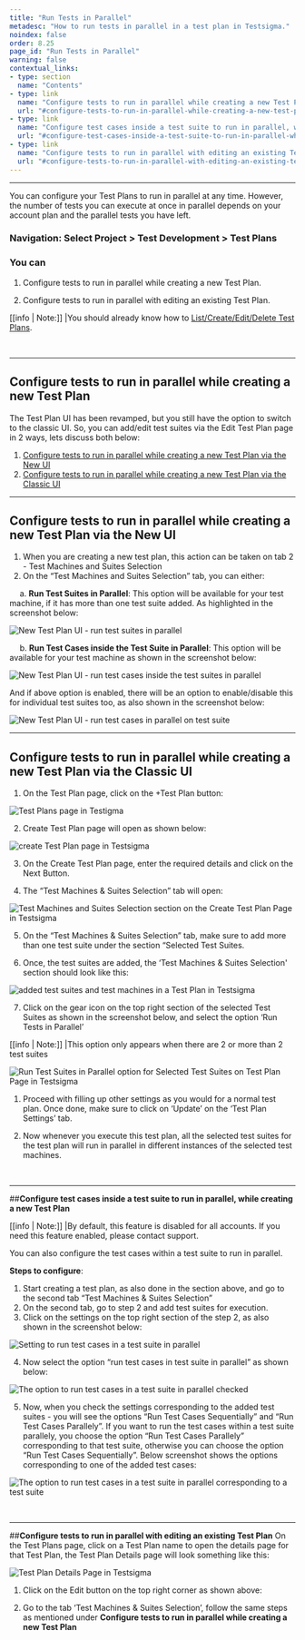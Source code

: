 ```yaml
---
title: "Run Tests in Parallel"
metadesc: "How to run tests in parallel in a test plan in Testsigma."
noindex: false
order: 8.25
page_id: "Run Tests in Parallel"
warning: false
contextual_links:
- type: section
  name: "Contents" 
- type: link
  name: "Configure tests to run in parallel while creating a new Test Plan"
  url: "#configure-tests-to-run-in-parallel-while-creating-a-new-test-plan"
- type: link
  name: "Configure test cases inside a test suite to run in parallel, while creating a new Test Plan"
  url: "#configure-test-cases-inside-a-test-suite-to-run-in-parallel-while-creating-a-new-test-plan"
- type: link
  name: "Configure tests to run in parallel with editing an existing Test Plan"
  url: "#configure-tests-to-run-in-parallel-with-editing-an-existing-test-plan"
---
```


---

You can configure your Test Plans to run in parallel at any time. However, the number of tests you can execute at once in parallel depends on your account plan and the parallel tests you have left.

### Navigation: Select Project > Test Development > Test Plans

### You can
1. Configure tests to run in parallel while creating a new Test Plan. 
   
2. Configure tests to run in parallel with editing an existing Test Plan.

[[info | Note:]]
|You should already know how to [List/Create/Edit/Delete Test Plans](https://testsigma.com/docs/test-management/test-plans/overview/).

&emsp;

---
## **Configure tests to run in parallel while creating a new Test Plan**

The Test Plan UI has been revamped, but you still have the option to switch to the classic UI. So, you can add/edit test suites via the Edit Test Plan page in 2 ways, lets discuss both below:

1. [Configure tests to run in parallel while creating a new Test Plan via the New UI](#configure-tests-to-run-in-parallel-while-creating-a-new-test-plan-via-the-new-ui)
2. [Configure tests to run in parallel while creating a new Test Plan via  the Classic UI](#configure-tests-to-run-in-parallel-while-creating-a-new-test-plan-via-the-new-ui)

---

## **Configure tests to run in parallel while creating a new Test Plan via the New UI**

1. When you are creating a new test plan, this action can be taken on tab 2 - Test Machines and Suites Selection
2. On the “Test Machines and Suites Selection” tab, you can either: 

&emsp; a. **Run Test Suites in Parallel**: This option will be available for your test machine, if it has more than one test suite added. As highlighted in the screenshot below:

![New Test Plan UI - run test suites in parallel ](https://s3.amazonaws.com/static-docs.testsigma.com/new_images/test-management/test-plans/run-tests-in-parallel/new-test-plan-ui-run-test-suites-in-parallel.png)

&emsp; b. **Run Test Cases inside the Test Suite in Parallel**: This option will be available for your test machine as shown in the screenshot below:

![New Test Plan UI - run test cases inside the test suites in parallel](https://s3.amazonaws.com/static-docs.testsigma.com/new_images/test-management/test-plans/run-tests-in-parallel/new-test-plan-ui-run-test-cases-inside-the-test-suites-in-parallel.png)

And if above option is enabled, there will be an option to enable/disable this for individual test suites too, as also shown in the screenshot below:

![New Test Plan UI - run test cases in parallel on test suite](https://s3.amazonaws.com/static-docs.testsigma.com/new_images/test-management/test-plans/run-tests-in-parallel/new-test-plan-ui-run-test-cases-in-parallel-on-test-suite.png)

---

## **Configure tests to run in parallel while creating a new Test Plan via the Classic UI**


1. On the Test Plan page, click on the +Test Plan button:

![Test Plans page in Testigma](https://docs.testsigma.com/images/run-tests-in-parallel/test-plans-page-testsigma.png)

2. Create Test Plan page will open as shown below:

![create Test Plan page in Testsigma](https://s3.amazonaws.com/static-docs.testsigma.com/new_images/test-management/test-plans/overview/create-test-plan-page-overview-testsigma.png)

3. On the Create Test Plan page, enter the required details and click on the Next Button.

4. The “Test Machines & Suites Selection” tab will open:

![Test Machines and Suites Selection section on the Create Test Plan Page in Testsigma](https://s3.amazonaws.com/static-docs.testsigma.com/new_images/test-management/test-plans/overview/test-machines-and-suites-selection-overview-testsigma.png)

5. On the “Test Machines & Suites Selection” tab, make sure to add more than one test suite under the section “Selected Test Suites. 

6. Once, the test suites are added, the ‘Test Machines & Suites Selection' section should look like this:

![added test suites and test machines in a Test Plan in Testsigma](https://s3.amazonaws.com/static-docs.testsigma.com/new_images/test-management/test-plans/run-tests-in-parallel/added-test-suites-test-machines-and-suites-selection-testsigma.png)

7. Click on the gear icon on the top right section of the selected Test Suites as shown in the screenshot below, and select the option ‘Run Tests in Parallel’

[[info | Note:]]
|This option only appears when there are 2 or more than 2 test suites

![Run Test Suites in Parallel option for Selected Test Suites on Test Plan Page in Testsigma](https://docs.testsigma.com/images/run-tests-in-parallel/run-test-suites-in-parallel-selected-test-suites-test-plan-testsigma.png)

1. Proceed with filling up other settings as you would for a normal test plan. Once done, make sure to click on ‘Update’ on the ‘Test Plan Settings’ tab.
    
2.  Now whenever you execute this test plan, all the selected test suites for the test plan will run in parallel in different instances of the selected test machines.  

&emsp;

---
##**Configure test cases inside a test suite to run in parallel, while creating a new Test Plan**

[[info | Note:]]
|By default, this feature is disabled for all accounts. If you need this feature enabled, please contact support.

You can also configure the test cases within a test suite to run in parallel. 
 
**Steps to configure**:
1. Start creating a test plan, as also done in the section above, and go to the second tab “Test Machines & Suites Selection”
2. On the second tab, go to step 2 and add test suites for execution.
3. Click on the settings on the top right section of the step 2, as also shown in the screenshot below:

![Setting to run test cases in a test suite in parallel](https://s3.amazonaws.com/static-docs.testsigma.com/new_images/test-management/test-plans/run-tests-in-parallel/run-test-cases-in-test-suite-in-parallel-setting.png)

4. Now select the option “run test cases in test suite in parallel” as shown below:

![The option to run test cases in a test suite in parallel checked](https://s3.amazonaws.com/static-docs.testsigma.com/new_images/test-management/test-plans/run-tests-in-parallel/run-test-cases-in-test-suite-parallel-option-checked.png)

5. Now, when you check the settings corresponding to the added test suites - you will see the options “Run Test Cases Sequentially” and “Run Test Cases Parallely”. If you want to run the test cases within a test suite parallely, you choose the option “Run Test Cases Parallely” corresponding to that test suite, otherwise you can choose the option “Run Test Cases Sequentially”. Below screenshot shows the options corresponding to one of the added test cases:

![The option to run test cases in a test suite in parallel corresponding to a test suite](https://s3.amazonaws.com/static-docs.testsigma.com/new_images/test-management/test-plans/run-tests-in-parallel/run-test-cases-in-test-suite-in-parallel-options-for-a-test-suite.png)




&emsp;

---
##**Configure tests to run in parallel with editing an existing Test Plan**
On the Test Plans page, click on a Test Plan name to open the details page for that Test Plan, the Test Plan Details page will look something like this:

![Test Plan Details Page in Testsigma](https://docs.testsigma.com/images/run-tests-in-parallel/test-plan-details-page-testsigma.png)

1. Click on the Edit button on the top right corner as shown above: 
   
2. Go to the tab ‘Test Machines & Suites Selection’, follow the same steps as mentioned under **Configure tests to run in parallel while creating a new Test Plan**
 
 

 






